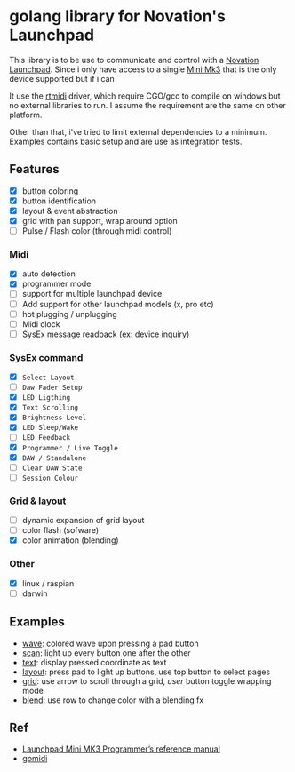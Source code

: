 # golang library for Novation's Launchpad

This library is to be use to communicate and control with a 
[Novation Launchpad](https://novationmusic.com/en/launch). Since i only have
access to a single [Mini Mk3](https://novationmusic.com/en/launch/launchpad-mini) 
that is the only device supported but if i can

It use the [rtmidi](https://gitlab.com/gomidi/rtmididrv) driver, which require 
CGO/gcc to compile on windows but no external libraries to run. I assume the 
requirement are the same on other platform. 

Other than that, i've tried to limit external dependencies to a minimum. Examples 
contains basic setup and are use as integration tests.

## Features

- [x] button coloring
- [x] button identification
- [x] layout & event abstraction
- [x] grid with pan support, wrap around option
- [ ] Pulse / Flash color (through midi control)

### Midi

- [x] auto detection
- [x] programmer mode
- [ ] support for multiple launchpad device
- [ ] Add support for other launchpad models (x, pro etc)
- [ ] hot plugging / unplugging
- [ ] Midi clock
- [ ] SysEx message readback (ex: device inquiry)

### SysEx command

- [x] `Select Layout`
- [ ] `Daw Fader Setup`
- [x] `LED Ligthing`
- [x] `Text Scrolling`
- [x] `Brightness Level`
- [x] `LED Sleep/Wake`
- [ ] `LED Feedback`
- [x] `Programmer / Live Toggle`
- [x] `DAW / Standalone`
- [ ] `Clear DAW State`
- [ ] `Session Colour`

### Grid & layout

- [ ] dynamic expansion of grid layout
- [ ] color flash (sofware)
- [x] color animation (blending)

### Other

- [x] linux / raspian
- [ ] darwin

## Examples

- [wave](examples/wave/wave.go): colored wave upon pressing a pad button
- [scan](examples/scan/scan.go): light up every button one after the other
- [text](examples/text/text.go): display pressed coordinate as text
- [layout](examples/layout/layout.go): press pad to light up buttons, use top button to select pages
- [grid](examples/grid/grid.go): use arrow to scroll through a grid, _user_ button toggle wrapping mode
- [blend](examples/blend/blend.go): use row to change color with a blending fx

## Ref

- [Launchpad Mini MK3 Programmer’s reference manual](ref/Launchpad_Mini_Programmers_Reference_Manual.pdf)
- [gomidi](https://gitlab.com/gomidi/midi)
